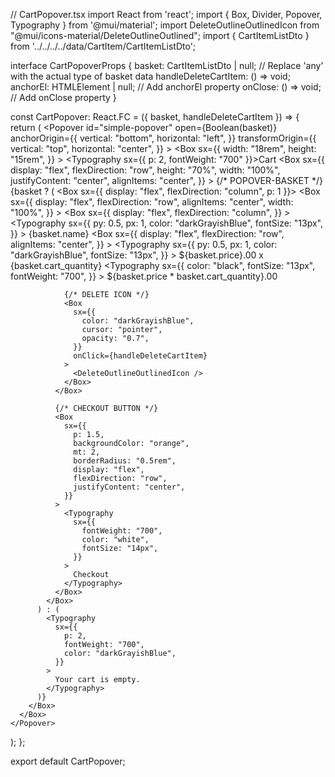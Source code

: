 // CartPopover.tsx
import React from 'react';
import { Box, Divider, Popover, Typography } from '@mui/material';
import DeleteOutlineOutlinedIcon from "@mui/icons-material/DeleteOutlineOutlined";
import { CartItemListDto } from '../../../../data/CartItem/CartItemListDto';

interface CartPopoverProps {
  basket: CartItemListDto | null; // Replace 'any' with the actual type of basket data
  handleDeleteCartItem: () => void;
  anchorEl: HTMLElement | null; // Add anchorEl property
  onClose: () => void; // Add onClose property
}

const CartPopover: React.FC<CartPopoverProps> = ({ basket, handleDeleteCartItem }) => {
  return (
    <Popover
      id="simple-popover"
      open={Boolean(basket)}
      anchorOrigin={{
        vertical: "bottom",
        horizontal: "left",
      }}
      transformOrigin={{
        vertical: "top",
        horizontal: "center",
      }}
    >
      <Box
        sx={{
          width: "18rem",
          height: "15rem",
        }}
      >
        <Typography sx={{ p: 2, fontWeight: "700" }}>Cart</Typography>
        <Divider />
        <Box
          sx={{
            display: "flex",
            flexDirection: "row",
            height: "70%",
            width: "100%",
            justifyContent: "center",
            alignItems: "center",
          }}
        >
          {/* POPOVER-BASKET */}
          {basket ? (
            <Box sx={{ display: "flex", flexDirection: "column", p: 1 }}>
              <Box
                sx={{
                  display: "flex",
                  flexDirection: "row",
                  alignItems: "center",
                  width: "100%",
                }}
              >
                <Box
                  sx={{
                    display: "flex",
                    flexDirection: "column",
                  }}
                >
                  <Typography
                    sx={{
                      py: 0.5,
                      px: 1,
                      color: "darkGrayishBlue",
                      fontSize: "13px",
                    }}
                  >
                    {basket.name}
                  </Typography>
                  <Box
                    sx={{
                      display: "flex",
                      flexDirection: "row",
                      alignItems: "center",
                    }}
                  >
                    <Typography
                      sx={{
                        py: 0.5,
                        px: 1,
                        color: "darkGrayishBlue",
                        fontSize: "13px",
                      }}
                    >
                      ${basket.price}.00 x {basket.cart_quantity}
                    </Typography>
                    <Typography
                      sx={{
                        color: "black",
                        fontSize: "13px",
                        fontWeight: "700",
                      }}
                    >
                      ${basket.price * basket.cart_quantity}.00
                    </Typography>
                  </Box>
                </Box>

                {/* DELETE ICON */}
                <Box
                  sx={{
                    color: "darkGrayishBlue",
                    cursor: "pointer",
                    opacity: "0.7",
                  }}
                  onClick={handleDeleteCartItem}
                >
                  <DeleteOutlineOutlinedIcon />
                </Box>
              </Box>

              {/* CHECKOUT BUTTON */}
              <Box
                sx={{
                  p: 1.5,
                  backgroundColor: "orange",
                  mt: 2,
                  borderRadius: "0.5rem",
                  display: "flex",
                  flexDirection: "row",
                  justifyContent: "center",
                }}
              >
                <Typography
                  sx={{
                    fontWeight: "700",
                    color: "white",
                    fontSize: "14px",
                  }}
                >
                  Checkout
                </Typography>
              </Box>
            </Box>
          ) : (
            <Typography
              sx={{
                p: 2,
                fontWeight: "700",
                color: "darkGrayishBlue",
              }}
            >
              Your cart is empty.
            </Typography>
          )}
        </Box>
      </Box>
    </Popover>
  );
};

export default CartPopover;
